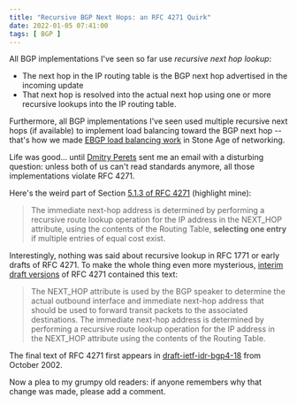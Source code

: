```yaml
---
title: "Recursive BGP Next Hops: an RFC 4271 Quirk"
date: 2022-01-05 07:41:00
tags: [ BGP ]
---
```

All BGP implementations I've seen so far use *recursive next hop lookup*:

* The next hop in the IP routing table is the BGP next hop advertised in the incoming update
* That next hop is resolved into the actual next hop using one or more recursive lookups into the IP routing table.

Furthermore, all BGP implementations I've seen used multiple recursive next hops (if available) to implement load balancing toward the BGP next hop -- that's how we made [EBGP load balancing work](/2009/03/ebgp-load-balancing-with-multihop-ebgp.html) in Stone Age of networking. 
<!--more-->
Life was good... until [Dmitry Perets](https://www.linkedin.com/in/dmitryperets/) sent me an email with a disturbing question: unless both of us can't read standards anymore, all those implementations violate RFC 4271.

Here's the weird part of Section [5.1.3 of RFC 4271](https://datatracker.ietf.org/doc/html/rfc4271#section-5.1.3) (highlight mine):

> The immediate next-hop address is determined by performing a recursive route lookup operation for the IP address in the NEXT_HOP attribute, using the contents of the Routing Table, **selecting one entry** if multiple entries of equal cost exist.

Interestingly, nothing was said about recursive lookup in RFC 1771 or early drafts of RFC 4271. To make the whole thing even more mysterious, [interim draft versions](https://datatracker.ietf.org/doc/html/draft-ietf-idr-bgp4-13#section-5.1.3) of RFC 4271 contained this text:

> The NEXT_HOP attribute is used by the BGP speaker to determine the actual outbound interface and immediate next-hop address that should be used to forward transit packets to the associated destinations. The immediate next-hop address is determined by performing a recursive route lookup operation for the IP address in the NEXT_HOP attribute using the contents of the Routing Table.

The final text of RFC 4271 first appears in [draft-ietf-idr-bgp4-18](https://datatracker.ietf.org/doc/html/draft-ietf-idr-bgp4-18#section-5.1.3) from October 2002.

Now a plea to my grumpy old readers: if anyone remembers why that change was made, please add a comment.
